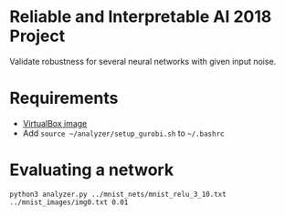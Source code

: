 # Reliable and Interpretable AI 2018 Project
Validate robustness for several neural networks with given input noise.

# Requirements
 - [VirtualBox image](https://files.sri.inf.ethz.ch/website/teaching/riai2018/materials/project/riai.ova)
 - Add `source ~/analyzer/setup_gurobi.sh` to `~/.bashrc`

# Evaluating a network
`python3 analyzer.py ../mnist_nets/mnist_relu_3_10.txt ../mnist_images/img0.txt 0.01`
